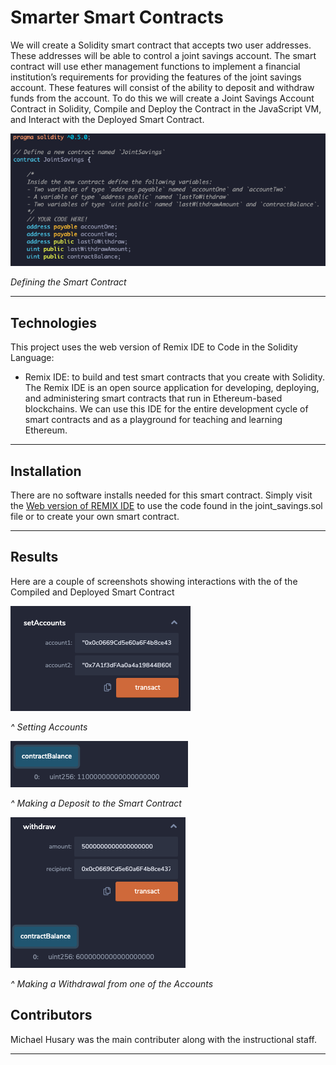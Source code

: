 # Smarter Smart Contracts

We will create a Solidity smart contract that accepts two user addresses. These addresses will be able to control a joint savings account. The smart contract will use ether management functions to implement a financial institution’s requirements for providing the features of the joint savings account. These features will consist of the ability to deposit and withdraw funds from the account. To do this we will create a Joint Savings Account Contract in Solidity, Compile and Deploy the Contract in the JavaScript VM, and Interact with the Deployed Smart Contract.

![](Images/SmartContract_code.png)

_Defining the Smart Contract_


---

## Technologies

This project uses the web version of Remix IDE to Code in the Solidity Language:

- Remix IDE: to build and test smart contracts that you create with Solidity. The Remix IDE is an open source application for developing, deploying, and administering smart contracts that run in Ethereum-based blockchains. We can use this IDE for the entire development cycle of smart contracts and as a playground for teaching and learning Ethereum.


---

## Installation

There are no software installs needed for this smart contract. Simply visit the [Web version of REMIX IDE](https://remix.ethereum.org/) to use the code found in the joint_savings.sol file or to create your own smart contract.


---

## Results

Here are a couple of screenshots showing interactions with the of the Compiled and Deployed Smart Contract

![](Execution_Results/step3.1_setAccounts.png)

_^ Setting Accounts_


![](Execution_Results/step3.2_transaction_2.png)

_^ Making a Deposit to the Smart Contract_

![](Execution_Results/step3.3_withdraw_1.png)

_^ Making a Withdrawal from one of the Accounts_


## Contributors

Michael Husary was the main contributer along with the instructional staff. 

--- 
